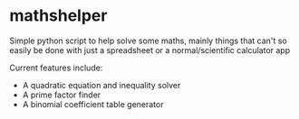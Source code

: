 # mathshelper
Simple python script to help solve some maths, mainly things that can't so easily be done with just a spreadsheet or a normal/scientific calculator app

Current features include:
* A quadratic equation and inequality solver
* A prime factor finder
* A binomial coefficient table generator
